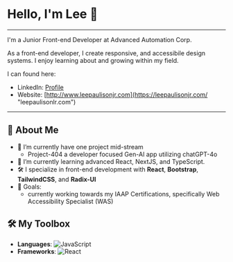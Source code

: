 # Hello, I'm Lee 👋

___

I'm a Junior Front-end Developer at Advanced Automation Corp.

As a front-end developer, I create responsive, and accessibile design systems.  I enjoy learning about and growing within my field.

I can found here:
- LinkedIn: [Profile](https://www.linkedin.com/in/lee-paulison-jr/ "Lee Paulison Jr")
- Website: [http://www.leepaulisonjr.com](https://leepaulisonjr.com/ "leepaulisonlr.com")
___

## 🚀 About Me
- 🔭 I’m currently have one project mid-stream
  - Project-404 a developer focused Gen-AI app utilizing chatGPT-4o
- 🌱 I’m currently learning advanced React, NextJS, and TypeScript.
- 🛠️ I specialize in front-end development with **React**, **Bootstrap**, **TailwindCSS**, and **Radix-UI**
- 🎯 Goals:
  - currently working towards my IAAP Certifications, specifically Web Accessibility Specialist (WAS)

## 🛠️ My Toolbox
- **Languages**: ![JavaScript](https://img.shields.io/badge/Code-JavaScript-yellow?style=flat-square)
- **Frameworks**: ![React](https://img.shields.io/badge/Code-React-blue?style=flat-square)
